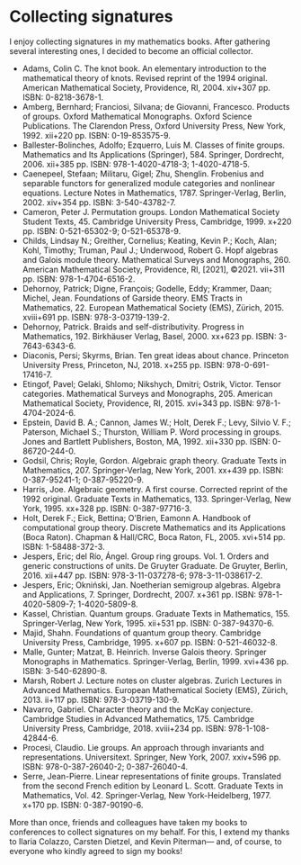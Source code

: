 # Collecting signatures

I enjoy collecting signatures in my mathematics books. After gathering several interesting ones, 
I decided to become an official collector. 

* Adams, Colin C. The knot book. An elementary introduction to the mathematical theory of knots. Revised reprint of the 1994 original. American Mathematical Society, Providence, RI, 2004. xiv+307 pp. ISBN: 0-8218-3678-1.
* Amberg, Bernhard; Franciosi, Silvana; de Giovanni, Francesco. Products of groups. Oxford Mathematical Monographs. Oxford Science Publications. The Clarendon Press, Oxford University Press, New York, 1992. xii+220 pp. ISBN: 0-19-853575-9.
* Ballester-Bolinches, Adolfo; Ezquerro, Luis M. Classes of finite groups. Mathematics and Its Applications (Springer), 584. Springer, Dordrecht, 2006. xii+385 pp. ISBN: 978-1-4020-4718-3; 1-4020-4718-5.
* Caenepeel, Stefaan; Militaru, Gigel; Zhu, Shenglin. Frobenius and separable functors for generalized module categories and nonlinear equations. Lecture Notes in Mathematics, 1787. Springer-Verlag, Berlin, 2002. xiv+354 pp. ISBN: 3-540-43782-7.
* Cameron, Peter J. Permutation groups. London Mathematical Society Student Texts, 45. Cambridge University Press, Cambridge, 1999. x+220 pp. ISBN: 0-521-65302-9; 0-521-65378-9. 
* Childs, Lindsay N.; Greither, Cornelius; Keating, Kevin P.; Koch, Alan; Kohl, Timothy; Truman, Paul J.; Underwood, Robert G. Hopf algebras and Galois module theory. Mathematical Surveys and Monographs, 260. American Mathematical Society, Providence, RI, [2021], ©2021. vii+311 pp. ISBN: 978-1-4704-6516-2.
* Dehornoy, Patrick; Digne, François; Godelle, Eddy; Krammer, Daan; Michel, Jean. Foundations of Garside theory. EMS Tracts in Mathematics, 22. European Mathematical Society (EMS), Zürich, 2015. xviii+691 pp. ISBN: 978-3-03719-139-2.
* Dehornoy, Patrick. Braids and self-distributivity. Progress in Mathematics, 192. Birkhäuser Verlag, Basel, 2000. xx+623 pp. ISBN: 3-7643-6343-6.  
* Diaconis, Persi; Skyrms, Brian. Ten great ideas about chance. Princeton University Press, Princeton, NJ, 2018. x+255 pp. ISBN: 978-0-691-17416-7.
* Etingof, Pavel; Gelaki, Shlomo; Nikshych, Dmitri; Ostrik, Victor. Tensor categories. Mathematical Surveys and Monographs, 205. American Mathematical Society, Providence, RI, 2015. xvi+343 pp. ISBN: 978-1-4704-2024-6.
* Epstein, David B. A.; Cannon, James W.; Holt, Derek F.; Levy, Silvio V. F.; Paterson, Michael S.; Thurston, William P. Word processing in groups. Jones and Bartlett Publishers, Boston, MA, 1992. xii+330 pp. ISBN: 0-86720-244-0.
* Godsil, Chris; Royle, Gordon. Algebraic graph theory. Graduate Texts in Mathematics, 207. Springer-Verlag, New York, 2001. xx+439 pp. ISBN: 0-387-95241-1; 0-387-95220-9.
* Harris, Joe. Algebraic geometry. A first course. Corrected reprint of the 1992 original. Graduate Texts in Mathematics, 133. Springer-Verlag, New York, 1995. xx+328 pp. ISBN: 0-387-97716-3.
* Holt, Derek F.; Eick, Bettina; O'Brien, Eamonn A. Handbook of computational group theory. Discrete Mathematics and its Applications (Boca Raton). Chapman \& Hall/CRC, Boca Raton, FL, 2005. xvi+514 pp. ISBN: 1-58488-372-3.
* Jespers, Eric; del Río, Ángel. Group ring groups. Vol. 1. Orders and generic constructions of units. De Gruyter Graduate. De Gruyter, Berlin, 2016. xii+447 pp. ISBN: 978-3-11-037278-6; 978-3-11-038617-2.
* Jespers, Eric; Okniński, Jan. Noetherian semigroup algebras. Algebra and Applications, 7. Springer, Dordrecht, 2007. x+361 pp. ISBN: 978-1-4020-5809-7; 1-4020-5809-8.
* Kassel, Christian. Quantum groups. Graduate Texts in Mathematics, 155. Springer-Verlag, New York, 1995. xii+531 pp. ISBN: 0-387-94370-6.
* Majid, Shahn. Foundations of quantum group theory. Cambridge University Press, Cambridge, 1995. x+607 pp. ISBN: 0-521-46032-8.
* Malle, Gunter; Matzat, B. Heinrich. Inverse Galois theory. Springer Monographs in Mathematics. Springer-Verlag, Berlin, 1999. xvi+436 pp. ISBN: 3-540-62890-8.
* Marsh, Robert J. Lecture notes on cluster algebras. Zurich Lectures in Advanced Mathematics. European Mathematical Society (EMS), Zürich, 2013. ii+117 pp. ISBN: 978-3-03719-130-9. 
* Navarro, Gabriel. Character theory and the McKay conjecture. Cambridge Studies in Advanced Mathematics, 175. Cambridge University Press, Cambridge, 2018. xviii+234 pp. ISBN: 978-1-108-42844-6.
* Procesi, Claudio. Lie groups. An approach through invariants and representations. Universitext. Springer, New York, 2007. xxiv+596 pp. ISBN: 978-0-387-26040-2; 0-387-26040-4.
* Serre, Jean-Pierre. Linear representations of finite groups. Translated from the second French edition by Leonard L. Scott. Graduate Texts in Mathematics, Vol. 42. Springer-Verlag, New York-Heidelberg, 1977. x+170 pp. ISBN: 0-387-90190-6.

More than once, friends and colleagues have taken my books to conferences to collect signatures on my behalf. For this, I extend my thanks to Ilaria Colazzo, Carsten Dietzel, and Kevin Piterman— and, of course, to everyone who kindly agreed to sign my books!
